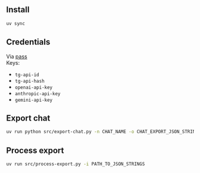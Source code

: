 ## Install
```bash
uv sync
```

## Credentials
Via [pass](https://www.passwordstore.org/)  
Keys:
- `tg-api-id`
- `tg-api-hash`
- `openai-api-key`
- `anthropic-api-key`
- `gemini-api-key`

## Export chat
```bash
uv run python src/export-chat.py -n CHAT_NAME -o CHAT_EXPORT_JSON_STRINGS_PATH
```

## Process export
```bash
uv run src/process-export.py -i PATH_TO_JSON_STRINGS
```

